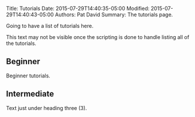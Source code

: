 Title: Tutorials 
Date: 2015-07-29T14:40:35-05:00
Modified: 2015-07-29T14:40:43-05:00
Authors: Pat David
Summary: The tutorials page.

Going to have a list of tutorials here.

This text may not be visible once the scripting is done to handle listing all of the tutorials.

## Beginner

Beginner tutorials.

## Intermediate
Text just under heading three (3).
